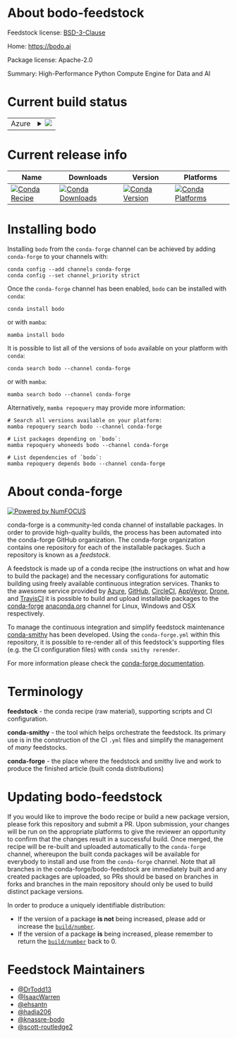 About bodo-feedstock
====================

Feedstock license: [BSD-3-Clause](https://github.com/conda-forge/bodo-feedstock/blob/main/LICENSE.txt)

Home: https://bodo.ai

Package license: Apache-2.0

Summary: High-Performance Python Compute Engine for Data and AI

Current build status
====================


<table>
    
  <tr>
    <td>Azure</td>
    <td>
      <details>
        <summary>
          <a href="https://dev.azure.com/conda-forge/feedstock-builds/_build/latest?definitionId=26033&branchName=main">
            <img src="https://dev.azure.com/conda-forge/feedstock-builds/_apis/build/status/bodo-feedstock?branchName=main">
          </a>
        </summary>
        <table>
          <thead><tr><th>Variant</th><th>Status</th></tr></thead>
          <tbody><tr>
              <td>linux_64_libarrow17.0python3.10.____cpython</td>
              <td>
                <a href="https://dev.azure.com/conda-forge/feedstock-builds/_build/latest?definitionId=26033&branchName=main">
                  <img src="https://dev.azure.com/conda-forge/feedstock-builds/_apis/build/status/bodo-feedstock?branchName=main&jobName=linux&configuration=linux%20linux_64_libarrow17.0python3.10.____cpython" alt="variant">
                </a>
              </td>
            </tr><tr>
              <td>linux_64_libarrow17.0python3.11.____cpython</td>
              <td>
                <a href="https://dev.azure.com/conda-forge/feedstock-builds/_build/latest?definitionId=26033&branchName=main">
                  <img src="https://dev.azure.com/conda-forge/feedstock-builds/_apis/build/status/bodo-feedstock?branchName=main&jobName=linux&configuration=linux%20linux_64_libarrow17.0python3.11.____cpython" alt="variant">
                </a>
              </td>
            </tr><tr>
              <td>linux_64_libarrow17.0python3.12.____cpython</td>
              <td>
                <a href="https://dev.azure.com/conda-forge/feedstock-builds/_build/latest?definitionId=26033&branchName=main">
                  <img src="https://dev.azure.com/conda-forge/feedstock-builds/_apis/build/status/bodo-feedstock?branchName=main&jobName=linux&configuration=linux%20linux_64_libarrow17.0python3.12.____cpython" alt="variant">
                </a>
              </td>
            </tr><tr>
              <td>linux_64_libarrow17.0python3.13.____cp313</td>
              <td>
                <a href="https://dev.azure.com/conda-forge/feedstock-builds/_build/latest?definitionId=26033&branchName=main">
                  <img src="https://dev.azure.com/conda-forge/feedstock-builds/_apis/build/status/bodo-feedstock?branchName=main&jobName=linux&configuration=linux%20linux_64_libarrow17.0python3.13.____cp313" alt="variant">
                </a>
              </td>
            </tr><tr>
              <td>linux_64_libarrow17.0python3.9.____cpython</td>
              <td>
                <a href="https://dev.azure.com/conda-forge/feedstock-builds/_build/latest?definitionId=26033&branchName=main">
                  <img src="https://dev.azure.com/conda-forge/feedstock-builds/_apis/build/status/bodo-feedstock?branchName=main&jobName=linux&configuration=linux%20linux_64_libarrow17.0python3.9.____cpython" alt="variant">
                </a>
              </td>
            </tr><tr>
              <td>linux_64_libarrow18.1python3.10.____cpython</td>
              <td>
                <a href="https://dev.azure.com/conda-forge/feedstock-builds/_build/latest?definitionId=26033&branchName=main">
                  <img src="https://dev.azure.com/conda-forge/feedstock-builds/_apis/build/status/bodo-feedstock?branchName=main&jobName=linux&configuration=linux%20linux_64_libarrow18.1python3.10.____cpython" alt="variant">
                </a>
              </td>
            </tr><tr>
              <td>linux_64_libarrow18.1python3.11.____cpython</td>
              <td>
                <a href="https://dev.azure.com/conda-forge/feedstock-builds/_build/latest?definitionId=26033&branchName=main">
                  <img src="https://dev.azure.com/conda-forge/feedstock-builds/_apis/build/status/bodo-feedstock?branchName=main&jobName=linux&configuration=linux%20linux_64_libarrow18.1python3.11.____cpython" alt="variant">
                </a>
              </td>
            </tr><tr>
              <td>linux_64_libarrow18.1python3.12.____cpython</td>
              <td>
                <a href="https://dev.azure.com/conda-forge/feedstock-builds/_build/latest?definitionId=26033&branchName=main">
                  <img src="https://dev.azure.com/conda-forge/feedstock-builds/_apis/build/status/bodo-feedstock?branchName=main&jobName=linux&configuration=linux%20linux_64_libarrow18.1python3.12.____cpython" alt="variant">
                </a>
              </td>
            </tr><tr>
              <td>linux_64_libarrow18.1python3.13.____cp313</td>
              <td>
                <a href="https://dev.azure.com/conda-forge/feedstock-builds/_build/latest?definitionId=26033&branchName=main">
                  <img src="https://dev.azure.com/conda-forge/feedstock-builds/_apis/build/status/bodo-feedstock?branchName=main&jobName=linux&configuration=linux%20linux_64_libarrow18.1python3.13.____cp313" alt="variant">
                </a>
              </td>
            </tr><tr>
              <td>linux_64_libarrow18.1python3.9.____cpython</td>
              <td>
                <a href="https://dev.azure.com/conda-forge/feedstock-builds/_build/latest?definitionId=26033&branchName=main">
                  <img src="https://dev.azure.com/conda-forge/feedstock-builds/_apis/build/status/bodo-feedstock?branchName=main&jobName=linux&configuration=linux%20linux_64_libarrow18.1python3.9.____cpython" alt="variant">
                </a>
              </td>
            </tr><tr>
              <td>linux_64_libarrow19.0python3.10.____cpython</td>
              <td>
                <a href="https://dev.azure.com/conda-forge/feedstock-builds/_build/latest?definitionId=26033&branchName=main">
                  <img src="https://dev.azure.com/conda-forge/feedstock-builds/_apis/build/status/bodo-feedstock?branchName=main&jobName=linux&configuration=linux%20linux_64_libarrow19.0python3.10.____cpython" alt="variant">
                </a>
              </td>
            </tr><tr>
              <td>linux_64_libarrow19.0python3.11.____cpython</td>
              <td>
                <a href="https://dev.azure.com/conda-forge/feedstock-builds/_build/latest?definitionId=26033&branchName=main">
                  <img src="https://dev.azure.com/conda-forge/feedstock-builds/_apis/build/status/bodo-feedstock?branchName=main&jobName=linux&configuration=linux%20linux_64_libarrow19.0python3.11.____cpython" alt="variant">
                </a>
              </td>
            </tr><tr>
              <td>linux_64_libarrow19.0python3.12.____cpython</td>
              <td>
                <a href="https://dev.azure.com/conda-forge/feedstock-builds/_build/latest?definitionId=26033&branchName=main">
                  <img src="https://dev.azure.com/conda-forge/feedstock-builds/_apis/build/status/bodo-feedstock?branchName=main&jobName=linux&configuration=linux%20linux_64_libarrow19.0python3.12.____cpython" alt="variant">
                </a>
              </td>
            </tr><tr>
              <td>linux_64_libarrow19.0python3.13.____cp313</td>
              <td>
                <a href="https://dev.azure.com/conda-forge/feedstock-builds/_build/latest?definitionId=26033&branchName=main">
                  <img src="https://dev.azure.com/conda-forge/feedstock-builds/_apis/build/status/bodo-feedstock?branchName=main&jobName=linux&configuration=linux%20linux_64_libarrow19.0python3.13.____cp313" alt="variant">
                </a>
              </td>
            </tr><tr>
              <td>linux_64_libarrow19.0python3.9.____cpython</td>
              <td>
                <a href="https://dev.azure.com/conda-forge/feedstock-builds/_build/latest?definitionId=26033&branchName=main">
                  <img src="https://dev.azure.com/conda-forge/feedstock-builds/_apis/build/status/bodo-feedstock?branchName=main&jobName=linux&configuration=linux%20linux_64_libarrow19.0python3.9.____cpython" alt="variant">
                </a>
              </td>
            </tr><tr>
              <td>linux_64_libarrow20.0python3.10.____cpython</td>
              <td>
                <a href="https://dev.azure.com/conda-forge/feedstock-builds/_build/latest?definitionId=26033&branchName=main">
                  <img src="https://dev.azure.com/conda-forge/feedstock-builds/_apis/build/status/bodo-feedstock?branchName=main&jobName=linux&configuration=linux%20linux_64_libarrow20.0python3.10.____cpython" alt="variant">
                </a>
              </td>
            </tr><tr>
              <td>linux_64_libarrow20.0python3.11.____cpython</td>
              <td>
                <a href="https://dev.azure.com/conda-forge/feedstock-builds/_build/latest?definitionId=26033&branchName=main">
                  <img src="https://dev.azure.com/conda-forge/feedstock-builds/_apis/build/status/bodo-feedstock?branchName=main&jobName=linux&configuration=linux%20linux_64_libarrow20.0python3.11.____cpython" alt="variant">
                </a>
              </td>
            </tr><tr>
              <td>linux_64_libarrow20.0python3.12.____cpython</td>
              <td>
                <a href="https://dev.azure.com/conda-forge/feedstock-builds/_build/latest?definitionId=26033&branchName=main">
                  <img src="https://dev.azure.com/conda-forge/feedstock-builds/_apis/build/status/bodo-feedstock?branchName=main&jobName=linux&configuration=linux%20linux_64_libarrow20.0python3.12.____cpython" alt="variant">
                </a>
              </td>
            </tr><tr>
              <td>linux_64_libarrow20.0python3.13.____cp313</td>
              <td>
                <a href="https://dev.azure.com/conda-forge/feedstock-builds/_build/latest?definitionId=26033&branchName=main">
                  <img src="https://dev.azure.com/conda-forge/feedstock-builds/_apis/build/status/bodo-feedstock?branchName=main&jobName=linux&configuration=linux%20linux_64_libarrow20.0python3.13.____cp313" alt="variant">
                </a>
              </td>
            </tr><tr>
              <td>linux_64_libarrow20.0python3.9.____cpython</td>
              <td>
                <a href="https://dev.azure.com/conda-forge/feedstock-builds/_build/latest?definitionId=26033&branchName=main">
                  <img src="https://dev.azure.com/conda-forge/feedstock-builds/_apis/build/status/bodo-feedstock?branchName=main&jobName=linux&configuration=linux%20linux_64_libarrow20.0python3.9.____cpython" alt="variant">
                </a>
              </td>
            </tr><tr>
              <td>osx_64_libarrow17.0python3.10.____cpython</td>
              <td>
                <a href="https://dev.azure.com/conda-forge/feedstock-builds/_build/latest?definitionId=26033&branchName=main">
                  <img src="https://dev.azure.com/conda-forge/feedstock-builds/_apis/build/status/bodo-feedstock?branchName=main&jobName=osx&configuration=osx%20osx_64_libarrow17.0python3.10.____cpython" alt="variant">
                </a>
              </td>
            </tr><tr>
              <td>osx_64_libarrow17.0python3.11.____cpython</td>
              <td>
                <a href="https://dev.azure.com/conda-forge/feedstock-builds/_build/latest?definitionId=26033&branchName=main">
                  <img src="https://dev.azure.com/conda-forge/feedstock-builds/_apis/build/status/bodo-feedstock?branchName=main&jobName=osx&configuration=osx%20osx_64_libarrow17.0python3.11.____cpython" alt="variant">
                </a>
              </td>
            </tr><tr>
              <td>osx_64_libarrow17.0python3.12.____cpython</td>
              <td>
                <a href="https://dev.azure.com/conda-forge/feedstock-builds/_build/latest?definitionId=26033&branchName=main">
                  <img src="https://dev.azure.com/conda-forge/feedstock-builds/_apis/build/status/bodo-feedstock?branchName=main&jobName=osx&configuration=osx%20osx_64_libarrow17.0python3.12.____cpython" alt="variant">
                </a>
              </td>
            </tr><tr>
              <td>osx_64_libarrow17.0python3.13.____cp313</td>
              <td>
                <a href="https://dev.azure.com/conda-forge/feedstock-builds/_build/latest?definitionId=26033&branchName=main">
                  <img src="https://dev.azure.com/conda-forge/feedstock-builds/_apis/build/status/bodo-feedstock?branchName=main&jobName=osx&configuration=osx%20osx_64_libarrow17.0python3.13.____cp313" alt="variant">
                </a>
              </td>
            </tr><tr>
              <td>osx_64_libarrow17.0python3.9.____cpython</td>
              <td>
                <a href="https://dev.azure.com/conda-forge/feedstock-builds/_build/latest?definitionId=26033&branchName=main">
                  <img src="https://dev.azure.com/conda-forge/feedstock-builds/_apis/build/status/bodo-feedstock?branchName=main&jobName=osx&configuration=osx%20osx_64_libarrow17.0python3.9.____cpython" alt="variant">
                </a>
              </td>
            </tr><tr>
              <td>osx_64_libarrow18.1python3.10.____cpython</td>
              <td>
                <a href="https://dev.azure.com/conda-forge/feedstock-builds/_build/latest?definitionId=26033&branchName=main">
                  <img src="https://dev.azure.com/conda-forge/feedstock-builds/_apis/build/status/bodo-feedstock?branchName=main&jobName=osx&configuration=osx%20osx_64_libarrow18.1python3.10.____cpython" alt="variant">
                </a>
              </td>
            </tr><tr>
              <td>osx_64_libarrow18.1python3.11.____cpython</td>
              <td>
                <a href="https://dev.azure.com/conda-forge/feedstock-builds/_build/latest?definitionId=26033&branchName=main">
                  <img src="https://dev.azure.com/conda-forge/feedstock-builds/_apis/build/status/bodo-feedstock?branchName=main&jobName=osx&configuration=osx%20osx_64_libarrow18.1python3.11.____cpython" alt="variant">
                </a>
              </td>
            </tr><tr>
              <td>osx_64_libarrow18.1python3.12.____cpython</td>
              <td>
                <a href="https://dev.azure.com/conda-forge/feedstock-builds/_build/latest?definitionId=26033&branchName=main">
                  <img src="https://dev.azure.com/conda-forge/feedstock-builds/_apis/build/status/bodo-feedstock?branchName=main&jobName=osx&configuration=osx%20osx_64_libarrow18.1python3.12.____cpython" alt="variant">
                </a>
              </td>
            </tr><tr>
              <td>osx_64_libarrow18.1python3.13.____cp313</td>
              <td>
                <a href="https://dev.azure.com/conda-forge/feedstock-builds/_build/latest?definitionId=26033&branchName=main">
                  <img src="https://dev.azure.com/conda-forge/feedstock-builds/_apis/build/status/bodo-feedstock?branchName=main&jobName=osx&configuration=osx%20osx_64_libarrow18.1python3.13.____cp313" alt="variant">
                </a>
              </td>
            </tr><tr>
              <td>osx_64_libarrow18.1python3.9.____cpython</td>
              <td>
                <a href="https://dev.azure.com/conda-forge/feedstock-builds/_build/latest?definitionId=26033&branchName=main">
                  <img src="https://dev.azure.com/conda-forge/feedstock-builds/_apis/build/status/bodo-feedstock?branchName=main&jobName=osx&configuration=osx%20osx_64_libarrow18.1python3.9.____cpython" alt="variant">
                </a>
              </td>
            </tr><tr>
              <td>osx_64_libarrow19.0python3.10.____cpython</td>
              <td>
                <a href="https://dev.azure.com/conda-forge/feedstock-builds/_build/latest?definitionId=26033&branchName=main">
                  <img src="https://dev.azure.com/conda-forge/feedstock-builds/_apis/build/status/bodo-feedstock?branchName=main&jobName=osx&configuration=osx%20osx_64_libarrow19.0python3.10.____cpython" alt="variant">
                </a>
              </td>
            </tr><tr>
              <td>osx_64_libarrow19.0python3.11.____cpython</td>
              <td>
                <a href="https://dev.azure.com/conda-forge/feedstock-builds/_build/latest?definitionId=26033&branchName=main">
                  <img src="https://dev.azure.com/conda-forge/feedstock-builds/_apis/build/status/bodo-feedstock?branchName=main&jobName=osx&configuration=osx%20osx_64_libarrow19.0python3.11.____cpython" alt="variant">
                </a>
              </td>
            </tr><tr>
              <td>osx_64_libarrow19.0python3.12.____cpython</td>
              <td>
                <a href="https://dev.azure.com/conda-forge/feedstock-builds/_build/latest?definitionId=26033&branchName=main">
                  <img src="https://dev.azure.com/conda-forge/feedstock-builds/_apis/build/status/bodo-feedstock?branchName=main&jobName=osx&configuration=osx%20osx_64_libarrow19.0python3.12.____cpython" alt="variant">
                </a>
              </td>
            </tr><tr>
              <td>osx_64_libarrow19.0python3.13.____cp313</td>
              <td>
                <a href="https://dev.azure.com/conda-forge/feedstock-builds/_build/latest?definitionId=26033&branchName=main">
                  <img src="https://dev.azure.com/conda-forge/feedstock-builds/_apis/build/status/bodo-feedstock?branchName=main&jobName=osx&configuration=osx%20osx_64_libarrow19.0python3.13.____cp313" alt="variant">
                </a>
              </td>
            </tr><tr>
              <td>osx_64_libarrow19.0python3.9.____cpython</td>
              <td>
                <a href="https://dev.azure.com/conda-forge/feedstock-builds/_build/latest?definitionId=26033&branchName=main">
                  <img src="https://dev.azure.com/conda-forge/feedstock-builds/_apis/build/status/bodo-feedstock?branchName=main&jobName=osx&configuration=osx%20osx_64_libarrow19.0python3.9.____cpython" alt="variant">
                </a>
              </td>
            </tr><tr>
              <td>osx_64_libarrow20.0python3.10.____cpython</td>
              <td>
                <a href="https://dev.azure.com/conda-forge/feedstock-builds/_build/latest?definitionId=26033&branchName=main">
                  <img src="https://dev.azure.com/conda-forge/feedstock-builds/_apis/build/status/bodo-feedstock?branchName=main&jobName=osx&configuration=osx%20osx_64_libarrow20.0python3.10.____cpython" alt="variant">
                </a>
              </td>
            </tr><tr>
              <td>osx_64_libarrow20.0python3.11.____cpython</td>
              <td>
                <a href="https://dev.azure.com/conda-forge/feedstock-builds/_build/latest?definitionId=26033&branchName=main">
                  <img src="https://dev.azure.com/conda-forge/feedstock-builds/_apis/build/status/bodo-feedstock?branchName=main&jobName=osx&configuration=osx%20osx_64_libarrow20.0python3.11.____cpython" alt="variant">
                </a>
              </td>
            </tr><tr>
              <td>osx_64_libarrow20.0python3.12.____cpython</td>
              <td>
                <a href="https://dev.azure.com/conda-forge/feedstock-builds/_build/latest?definitionId=26033&branchName=main">
                  <img src="https://dev.azure.com/conda-forge/feedstock-builds/_apis/build/status/bodo-feedstock?branchName=main&jobName=osx&configuration=osx%20osx_64_libarrow20.0python3.12.____cpython" alt="variant">
                </a>
              </td>
            </tr><tr>
              <td>osx_64_libarrow20.0python3.13.____cp313</td>
              <td>
                <a href="https://dev.azure.com/conda-forge/feedstock-builds/_build/latest?definitionId=26033&branchName=main">
                  <img src="https://dev.azure.com/conda-forge/feedstock-builds/_apis/build/status/bodo-feedstock?branchName=main&jobName=osx&configuration=osx%20osx_64_libarrow20.0python3.13.____cp313" alt="variant">
                </a>
              </td>
            </tr><tr>
              <td>osx_64_libarrow20.0python3.9.____cpython</td>
              <td>
                <a href="https://dev.azure.com/conda-forge/feedstock-builds/_build/latest?definitionId=26033&branchName=main">
                  <img src="https://dev.azure.com/conda-forge/feedstock-builds/_apis/build/status/bodo-feedstock?branchName=main&jobName=osx&configuration=osx%20osx_64_libarrow20.0python3.9.____cpython" alt="variant">
                </a>
              </td>
            </tr><tr>
              <td>osx_arm64_libarrow17.0python3.10.____cpython</td>
              <td>
                <a href="https://dev.azure.com/conda-forge/feedstock-builds/_build/latest?definitionId=26033&branchName=main">
                  <img src="https://dev.azure.com/conda-forge/feedstock-builds/_apis/build/status/bodo-feedstock?branchName=main&jobName=osx&configuration=osx%20osx_arm64_libarrow17.0python3.10.____cpython" alt="variant">
                </a>
              </td>
            </tr><tr>
              <td>osx_arm64_libarrow17.0python3.11.____cpython</td>
              <td>
                <a href="https://dev.azure.com/conda-forge/feedstock-builds/_build/latest?definitionId=26033&branchName=main">
                  <img src="https://dev.azure.com/conda-forge/feedstock-builds/_apis/build/status/bodo-feedstock?branchName=main&jobName=osx&configuration=osx%20osx_arm64_libarrow17.0python3.11.____cpython" alt="variant">
                </a>
              </td>
            </tr><tr>
              <td>osx_arm64_libarrow17.0python3.12.____cpython</td>
              <td>
                <a href="https://dev.azure.com/conda-forge/feedstock-builds/_build/latest?definitionId=26033&branchName=main">
                  <img src="https://dev.azure.com/conda-forge/feedstock-builds/_apis/build/status/bodo-feedstock?branchName=main&jobName=osx&configuration=osx%20osx_arm64_libarrow17.0python3.12.____cpython" alt="variant">
                </a>
              </td>
            </tr><tr>
              <td>osx_arm64_libarrow17.0python3.13.____cp313</td>
              <td>
                <a href="https://dev.azure.com/conda-forge/feedstock-builds/_build/latest?definitionId=26033&branchName=main">
                  <img src="https://dev.azure.com/conda-forge/feedstock-builds/_apis/build/status/bodo-feedstock?branchName=main&jobName=osx&configuration=osx%20osx_arm64_libarrow17.0python3.13.____cp313" alt="variant">
                </a>
              </td>
            </tr><tr>
              <td>osx_arm64_libarrow17.0python3.9.____cpython</td>
              <td>
                <a href="https://dev.azure.com/conda-forge/feedstock-builds/_build/latest?definitionId=26033&branchName=main">
                  <img src="https://dev.azure.com/conda-forge/feedstock-builds/_apis/build/status/bodo-feedstock?branchName=main&jobName=osx&configuration=osx%20osx_arm64_libarrow17.0python3.9.____cpython" alt="variant">
                </a>
              </td>
            </tr><tr>
              <td>osx_arm64_libarrow18.1python3.10.____cpython</td>
              <td>
                <a href="https://dev.azure.com/conda-forge/feedstock-builds/_build/latest?definitionId=26033&branchName=main">
                  <img src="https://dev.azure.com/conda-forge/feedstock-builds/_apis/build/status/bodo-feedstock?branchName=main&jobName=osx&configuration=osx%20osx_arm64_libarrow18.1python3.10.____cpython" alt="variant">
                </a>
              </td>
            </tr><tr>
              <td>osx_arm64_libarrow18.1python3.11.____cpython</td>
              <td>
                <a href="https://dev.azure.com/conda-forge/feedstock-builds/_build/latest?definitionId=26033&branchName=main">
                  <img src="https://dev.azure.com/conda-forge/feedstock-builds/_apis/build/status/bodo-feedstock?branchName=main&jobName=osx&configuration=osx%20osx_arm64_libarrow18.1python3.11.____cpython" alt="variant">
                </a>
              </td>
            </tr><tr>
              <td>osx_arm64_libarrow18.1python3.12.____cpython</td>
              <td>
                <a href="https://dev.azure.com/conda-forge/feedstock-builds/_build/latest?definitionId=26033&branchName=main">
                  <img src="https://dev.azure.com/conda-forge/feedstock-builds/_apis/build/status/bodo-feedstock?branchName=main&jobName=osx&configuration=osx%20osx_arm64_libarrow18.1python3.12.____cpython" alt="variant">
                </a>
              </td>
            </tr><tr>
              <td>osx_arm64_libarrow18.1python3.13.____cp313</td>
              <td>
                <a href="https://dev.azure.com/conda-forge/feedstock-builds/_build/latest?definitionId=26033&branchName=main">
                  <img src="https://dev.azure.com/conda-forge/feedstock-builds/_apis/build/status/bodo-feedstock?branchName=main&jobName=osx&configuration=osx%20osx_arm64_libarrow18.1python3.13.____cp313" alt="variant">
                </a>
              </td>
            </tr><tr>
              <td>osx_arm64_libarrow18.1python3.9.____cpython</td>
              <td>
                <a href="https://dev.azure.com/conda-forge/feedstock-builds/_build/latest?definitionId=26033&branchName=main">
                  <img src="https://dev.azure.com/conda-forge/feedstock-builds/_apis/build/status/bodo-feedstock?branchName=main&jobName=osx&configuration=osx%20osx_arm64_libarrow18.1python3.9.____cpython" alt="variant">
                </a>
              </td>
            </tr><tr>
              <td>osx_arm64_libarrow19.0python3.10.____cpython</td>
              <td>
                <a href="https://dev.azure.com/conda-forge/feedstock-builds/_build/latest?definitionId=26033&branchName=main">
                  <img src="https://dev.azure.com/conda-forge/feedstock-builds/_apis/build/status/bodo-feedstock?branchName=main&jobName=osx&configuration=osx%20osx_arm64_libarrow19.0python3.10.____cpython" alt="variant">
                </a>
              </td>
            </tr><tr>
              <td>osx_arm64_libarrow19.0python3.11.____cpython</td>
              <td>
                <a href="https://dev.azure.com/conda-forge/feedstock-builds/_build/latest?definitionId=26033&branchName=main">
                  <img src="https://dev.azure.com/conda-forge/feedstock-builds/_apis/build/status/bodo-feedstock?branchName=main&jobName=osx&configuration=osx%20osx_arm64_libarrow19.0python3.11.____cpython" alt="variant">
                </a>
              </td>
            </tr><tr>
              <td>osx_arm64_libarrow19.0python3.12.____cpython</td>
              <td>
                <a href="https://dev.azure.com/conda-forge/feedstock-builds/_build/latest?definitionId=26033&branchName=main">
                  <img src="https://dev.azure.com/conda-forge/feedstock-builds/_apis/build/status/bodo-feedstock?branchName=main&jobName=osx&configuration=osx%20osx_arm64_libarrow19.0python3.12.____cpython" alt="variant">
                </a>
              </td>
            </tr><tr>
              <td>osx_arm64_libarrow19.0python3.13.____cp313</td>
              <td>
                <a href="https://dev.azure.com/conda-forge/feedstock-builds/_build/latest?definitionId=26033&branchName=main">
                  <img src="https://dev.azure.com/conda-forge/feedstock-builds/_apis/build/status/bodo-feedstock?branchName=main&jobName=osx&configuration=osx%20osx_arm64_libarrow19.0python3.13.____cp313" alt="variant">
                </a>
              </td>
            </tr><tr>
              <td>osx_arm64_libarrow19.0python3.9.____cpython</td>
              <td>
                <a href="https://dev.azure.com/conda-forge/feedstock-builds/_build/latest?definitionId=26033&branchName=main">
                  <img src="https://dev.azure.com/conda-forge/feedstock-builds/_apis/build/status/bodo-feedstock?branchName=main&jobName=osx&configuration=osx%20osx_arm64_libarrow19.0python3.9.____cpython" alt="variant">
                </a>
              </td>
            </tr><tr>
              <td>osx_arm64_libarrow20.0python3.10.____cpython</td>
              <td>
                <a href="https://dev.azure.com/conda-forge/feedstock-builds/_build/latest?definitionId=26033&branchName=main">
                  <img src="https://dev.azure.com/conda-forge/feedstock-builds/_apis/build/status/bodo-feedstock?branchName=main&jobName=osx&configuration=osx%20osx_arm64_libarrow20.0python3.10.____cpython" alt="variant">
                </a>
              </td>
            </tr><tr>
              <td>osx_arm64_libarrow20.0python3.11.____cpython</td>
              <td>
                <a href="https://dev.azure.com/conda-forge/feedstock-builds/_build/latest?definitionId=26033&branchName=main">
                  <img src="https://dev.azure.com/conda-forge/feedstock-builds/_apis/build/status/bodo-feedstock?branchName=main&jobName=osx&configuration=osx%20osx_arm64_libarrow20.0python3.11.____cpython" alt="variant">
                </a>
              </td>
            </tr><tr>
              <td>osx_arm64_libarrow20.0python3.12.____cpython</td>
              <td>
                <a href="https://dev.azure.com/conda-forge/feedstock-builds/_build/latest?definitionId=26033&branchName=main">
                  <img src="https://dev.azure.com/conda-forge/feedstock-builds/_apis/build/status/bodo-feedstock?branchName=main&jobName=osx&configuration=osx%20osx_arm64_libarrow20.0python3.12.____cpython" alt="variant">
                </a>
              </td>
            </tr><tr>
              <td>osx_arm64_libarrow20.0python3.13.____cp313</td>
              <td>
                <a href="https://dev.azure.com/conda-forge/feedstock-builds/_build/latest?definitionId=26033&branchName=main">
                  <img src="https://dev.azure.com/conda-forge/feedstock-builds/_apis/build/status/bodo-feedstock?branchName=main&jobName=osx&configuration=osx%20osx_arm64_libarrow20.0python3.13.____cp313" alt="variant">
                </a>
              </td>
            </tr><tr>
              <td>osx_arm64_libarrow20.0python3.9.____cpython</td>
              <td>
                <a href="https://dev.azure.com/conda-forge/feedstock-builds/_build/latest?definitionId=26033&branchName=main">
                  <img src="https://dev.azure.com/conda-forge/feedstock-builds/_apis/build/status/bodo-feedstock?branchName=main&jobName=osx&configuration=osx%20osx_arm64_libarrow20.0python3.9.____cpython" alt="variant">
                </a>
              </td>
            </tr><tr>
              <td>win_64_libarrow17.0python3.10.____cpython</td>
              <td>
                <a href="https://dev.azure.com/conda-forge/feedstock-builds/_build/latest?definitionId=26033&branchName=main">
                  <img src="https://dev.azure.com/conda-forge/feedstock-builds/_apis/build/status/bodo-feedstock?branchName=main&jobName=win&configuration=win%20win_64_libarrow17.0python3.10.____cpython" alt="variant">
                </a>
              </td>
            </tr><tr>
              <td>win_64_libarrow17.0python3.11.____cpython</td>
              <td>
                <a href="https://dev.azure.com/conda-forge/feedstock-builds/_build/latest?definitionId=26033&branchName=main">
                  <img src="https://dev.azure.com/conda-forge/feedstock-builds/_apis/build/status/bodo-feedstock?branchName=main&jobName=win&configuration=win%20win_64_libarrow17.0python3.11.____cpython" alt="variant">
                </a>
              </td>
            </tr><tr>
              <td>win_64_libarrow17.0python3.12.____cpython</td>
              <td>
                <a href="https://dev.azure.com/conda-forge/feedstock-builds/_build/latest?definitionId=26033&branchName=main">
                  <img src="https://dev.azure.com/conda-forge/feedstock-builds/_apis/build/status/bodo-feedstock?branchName=main&jobName=win&configuration=win%20win_64_libarrow17.0python3.12.____cpython" alt="variant">
                </a>
              </td>
            </tr><tr>
              <td>win_64_libarrow17.0python3.13.____cp313</td>
              <td>
                <a href="https://dev.azure.com/conda-forge/feedstock-builds/_build/latest?definitionId=26033&branchName=main">
                  <img src="https://dev.azure.com/conda-forge/feedstock-builds/_apis/build/status/bodo-feedstock?branchName=main&jobName=win&configuration=win%20win_64_libarrow17.0python3.13.____cp313" alt="variant">
                </a>
              </td>
            </tr><tr>
              <td>win_64_libarrow17.0python3.9.____cpython</td>
              <td>
                <a href="https://dev.azure.com/conda-forge/feedstock-builds/_build/latest?definitionId=26033&branchName=main">
                  <img src="https://dev.azure.com/conda-forge/feedstock-builds/_apis/build/status/bodo-feedstock?branchName=main&jobName=win&configuration=win%20win_64_libarrow17.0python3.9.____cpython" alt="variant">
                </a>
              </td>
            </tr><tr>
              <td>win_64_libarrow18.1python3.10.____cpython</td>
              <td>
                <a href="https://dev.azure.com/conda-forge/feedstock-builds/_build/latest?definitionId=26033&branchName=main">
                  <img src="https://dev.azure.com/conda-forge/feedstock-builds/_apis/build/status/bodo-feedstock?branchName=main&jobName=win&configuration=win%20win_64_libarrow18.1python3.10.____cpython" alt="variant">
                </a>
              </td>
            </tr><tr>
              <td>win_64_libarrow18.1python3.11.____cpython</td>
              <td>
                <a href="https://dev.azure.com/conda-forge/feedstock-builds/_build/latest?definitionId=26033&branchName=main">
                  <img src="https://dev.azure.com/conda-forge/feedstock-builds/_apis/build/status/bodo-feedstock?branchName=main&jobName=win&configuration=win%20win_64_libarrow18.1python3.11.____cpython" alt="variant">
                </a>
              </td>
            </tr><tr>
              <td>win_64_libarrow18.1python3.12.____cpython</td>
              <td>
                <a href="https://dev.azure.com/conda-forge/feedstock-builds/_build/latest?definitionId=26033&branchName=main">
                  <img src="https://dev.azure.com/conda-forge/feedstock-builds/_apis/build/status/bodo-feedstock?branchName=main&jobName=win&configuration=win%20win_64_libarrow18.1python3.12.____cpython" alt="variant">
                </a>
              </td>
            </tr><tr>
              <td>win_64_libarrow18.1python3.13.____cp313</td>
              <td>
                <a href="https://dev.azure.com/conda-forge/feedstock-builds/_build/latest?definitionId=26033&branchName=main">
                  <img src="https://dev.azure.com/conda-forge/feedstock-builds/_apis/build/status/bodo-feedstock?branchName=main&jobName=win&configuration=win%20win_64_libarrow18.1python3.13.____cp313" alt="variant">
                </a>
              </td>
            </tr><tr>
              <td>win_64_libarrow18.1python3.9.____cpython</td>
              <td>
                <a href="https://dev.azure.com/conda-forge/feedstock-builds/_build/latest?definitionId=26033&branchName=main">
                  <img src="https://dev.azure.com/conda-forge/feedstock-builds/_apis/build/status/bodo-feedstock?branchName=main&jobName=win&configuration=win%20win_64_libarrow18.1python3.9.____cpython" alt="variant">
                </a>
              </td>
            </tr><tr>
              <td>win_64_libarrow19.0python3.10.____cpython</td>
              <td>
                <a href="https://dev.azure.com/conda-forge/feedstock-builds/_build/latest?definitionId=26033&branchName=main">
                  <img src="https://dev.azure.com/conda-forge/feedstock-builds/_apis/build/status/bodo-feedstock?branchName=main&jobName=win&configuration=win%20win_64_libarrow19.0python3.10.____cpython" alt="variant">
                </a>
              </td>
            </tr><tr>
              <td>win_64_libarrow19.0python3.11.____cpython</td>
              <td>
                <a href="https://dev.azure.com/conda-forge/feedstock-builds/_build/latest?definitionId=26033&branchName=main">
                  <img src="https://dev.azure.com/conda-forge/feedstock-builds/_apis/build/status/bodo-feedstock?branchName=main&jobName=win&configuration=win%20win_64_libarrow19.0python3.11.____cpython" alt="variant">
                </a>
              </td>
            </tr><tr>
              <td>win_64_libarrow19.0python3.12.____cpython</td>
              <td>
                <a href="https://dev.azure.com/conda-forge/feedstock-builds/_build/latest?definitionId=26033&branchName=main">
                  <img src="https://dev.azure.com/conda-forge/feedstock-builds/_apis/build/status/bodo-feedstock?branchName=main&jobName=win&configuration=win%20win_64_libarrow19.0python3.12.____cpython" alt="variant">
                </a>
              </td>
            </tr><tr>
              <td>win_64_libarrow19.0python3.13.____cp313</td>
              <td>
                <a href="https://dev.azure.com/conda-forge/feedstock-builds/_build/latest?definitionId=26033&branchName=main">
                  <img src="https://dev.azure.com/conda-forge/feedstock-builds/_apis/build/status/bodo-feedstock?branchName=main&jobName=win&configuration=win%20win_64_libarrow19.0python3.13.____cp313" alt="variant">
                </a>
              </td>
            </tr><tr>
              <td>win_64_libarrow19.0python3.9.____cpython</td>
              <td>
                <a href="https://dev.azure.com/conda-forge/feedstock-builds/_build/latest?definitionId=26033&branchName=main">
                  <img src="https://dev.azure.com/conda-forge/feedstock-builds/_apis/build/status/bodo-feedstock?branchName=main&jobName=win&configuration=win%20win_64_libarrow19.0python3.9.____cpython" alt="variant">
                </a>
              </td>
            </tr><tr>
              <td>win_64_libarrow20.0python3.10.____cpython</td>
              <td>
                <a href="https://dev.azure.com/conda-forge/feedstock-builds/_build/latest?definitionId=26033&branchName=main">
                  <img src="https://dev.azure.com/conda-forge/feedstock-builds/_apis/build/status/bodo-feedstock?branchName=main&jobName=win&configuration=win%20win_64_libarrow20.0python3.10.____cpython" alt="variant">
                </a>
              </td>
            </tr><tr>
              <td>win_64_libarrow20.0python3.11.____cpython</td>
              <td>
                <a href="https://dev.azure.com/conda-forge/feedstock-builds/_build/latest?definitionId=26033&branchName=main">
                  <img src="https://dev.azure.com/conda-forge/feedstock-builds/_apis/build/status/bodo-feedstock?branchName=main&jobName=win&configuration=win%20win_64_libarrow20.0python3.11.____cpython" alt="variant">
                </a>
              </td>
            </tr><tr>
              <td>win_64_libarrow20.0python3.12.____cpython</td>
              <td>
                <a href="https://dev.azure.com/conda-forge/feedstock-builds/_build/latest?definitionId=26033&branchName=main">
                  <img src="https://dev.azure.com/conda-forge/feedstock-builds/_apis/build/status/bodo-feedstock?branchName=main&jobName=win&configuration=win%20win_64_libarrow20.0python3.12.____cpython" alt="variant">
                </a>
              </td>
            </tr><tr>
              <td>win_64_libarrow20.0python3.13.____cp313</td>
              <td>
                <a href="https://dev.azure.com/conda-forge/feedstock-builds/_build/latest?definitionId=26033&branchName=main">
                  <img src="https://dev.azure.com/conda-forge/feedstock-builds/_apis/build/status/bodo-feedstock?branchName=main&jobName=win&configuration=win%20win_64_libarrow20.0python3.13.____cp313" alt="variant">
                </a>
              </td>
            </tr><tr>
              <td>win_64_libarrow20.0python3.9.____cpython</td>
              <td>
                <a href="https://dev.azure.com/conda-forge/feedstock-builds/_build/latest?definitionId=26033&branchName=main">
                  <img src="https://dev.azure.com/conda-forge/feedstock-builds/_apis/build/status/bodo-feedstock?branchName=main&jobName=win&configuration=win%20win_64_libarrow20.0python3.9.____cpython" alt="variant">
                </a>
              </td>
            </tr>
          </tbody>
        </table>
      </details>
    </td>
  </tr>
</table>

Current release info
====================

| Name | Downloads | Version | Platforms |
| --- | --- | --- | --- |
| [![Conda Recipe](https://img.shields.io/badge/recipe-bodo-green.svg)](https://anaconda.org/conda-forge/bodo) | [![Conda Downloads](https://img.shields.io/conda/dn/conda-forge/bodo.svg)](https://anaconda.org/conda-forge/bodo) | [![Conda Version](https://img.shields.io/conda/vn/conda-forge/bodo.svg)](https://anaconda.org/conda-forge/bodo) | [![Conda Platforms](https://img.shields.io/conda/pn/conda-forge/bodo.svg)](https://anaconda.org/conda-forge/bodo) |

Installing bodo
===============

Installing `bodo` from the `conda-forge` channel can be achieved by adding `conda-forge` to your channels with:

```
conda config --add channels conda-forge
conda config --set channel_priority strict
```

Once the `conda-forge` channel has been enabled, `bodo` can be installed with `conda`:

```
conda install bodo
```

or with `mamba`:

```
mamba install bodo
```

It is possible to list all of the versions of `bodo` available on your platform with `conda`:

```
conda search bodo --channel conda-forge
```

or with `mamba`:

```
mamba search bodo --channel conda-forge
```

Alternatively, `mamba repoquery` may provide more information:

```
# Search all versions available on your platform:
mamba repoquery search bodo --channel conda-forge

# List packages depending on `bodo`:
mamba repoquery whoneeds bodo --channel conda-forge

# List dependencies of `bodo`:
mamba repoquery depends bodo --channel conda-forge
```


About conda-forge
=================

[![Powered by
NumFOCUS](https://img.shields.io/badge/powered%20by-NumFOCUS-orange.svg?style=flat&colorA=E1523D&colorB=007D8A)](https://numfocus.org)

conda-forge is a community-led conda channel of installable packages.
In order to provide high-quality builds, the process has been automated into the
conda-forge GitHub organization. The conda-forge organization contains one repository
for each of the installable packages. Such a repository is known as a *feedstock*.

A feedstock is made up of a conda recipe (the instructions on what and how to build
the package) and the necessary configurations for automatic building using freely
available continuous integration services. Thanks to the awesome service provided by
[Azure](https://azure.microsoft.com/en-us/services/devops/), [GitHub](https://github.com/),
[CircleCI](https://circleci.com/), [AppVeyor](https://www.appveyor.com/),
[Drone](https://cloud.drone.io/welcome), and [TravisCI](https://travis-ci.com/)
it is possible to build and upload installable packages to the
[conda-forge](https://anaconda.org/conda-forge) [anaconda.org](https://anaconda.org/)
channel for Linux, Windows and OSX respectively.

To manage the continuous integration and simplify feedstock maintenance
[conda-smithy](https://github.com/conda-forge/conda-smithy) has been developed.
Using the ``conda-forge.yml`` within this repository, it is possible to re-render all of
this feedstock's supporting files (e.g. the CI configuration files) with ``conda smithy rerender``.

For more information please check the [conda-forge documentation](https://conda-forge.org/docs/).

Terminology
===========

**feedstock** - the conda recipe (raw material), supporting scripts and CI configuration.

**conda-smithy** - the tool which helps orchestrate the feedstock.
                   Its primary use is in the construction of the CI ``.yml`` files
                   and simplify the management of *many* feedstocks.

**conda-forge** - the place where the feedstock and smithy live and work to
                  produce the finished article (built conda distributions)


Updating bodo-feedstock
=======================

If you would like to improve the bodo recipe or build a new
package version, please fork this repository and submit a PR. Upon submission,
your changes will be run on the appropriate platforms to give the reviewer an
opportunity to confirm that the changes result in a successful build. Once
merged, the recipe will be re-built and uploaded automatically to the
`conda-forge` channel, whereupon the built conda packages will be available for
everybody to install and use from the `conda-forge` channel.
Note that all branches in the conda-forge/bodo-feedstock are
immediately built and any created packages are uploaded, so PRs should be based
on branches in forks and branches in the main repository should only be used to
build distinct package versions.

In order to produce a uniquely identifiable distribution:
 * If the version of a package **is not** being increased, please add or increase
   the [``build/number``](https://docs.conda.io/projects/conda-build/en/latest/resources/define-metadata.html#build-number-and-string).
 * If the version of a package **is** being increased, please remember to return
   the [``build/number``](https://docs.conda.io/projects/conda-build/en/latest/resources/define-metadata.html#build-number-and-string)
   back to 0.

Feedstock Maintainers
=====================

* [@DrTodd13](https://github.com/DrTodd13/)
* [@IsaacWarren](https://github.com/IsaacWarren/)
* [@ehsantn](https://github.com/ehsantn/)
* [@hadia206](https://github.com/hadia206/)
* [@knassre-bodo](https://github.com/knassre-bodo/)
* [@scott-routledge2](https://github.com/scott-routledge2/)

